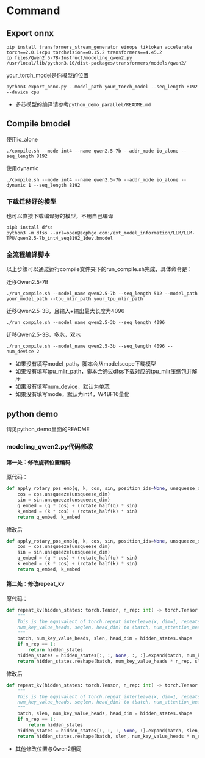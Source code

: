 # Command

## Export onnx

```shell
pip install transformers_stream_generator einops tiktoken accelerate torch==2.0.1+cpu torchvision==0.15.2 transformers==4.45.2
cp files/Qwen2.5-7B-Instruct/modeling_qwen2.py /usr/local/lib/python3.10/dist-packages/transformers/models/qwen2/
```
your_torch_model是你模型的位置
```shell
python3 export_onnx.py --model_path your_torch_model --seq_length 8192 --device cpu
```

* 多芯模型的编译请参考`python_demo_parallel/README.md`

## Compile bmodel
使用io_alone
```shell
./compile.sh --mode int4 --name qwen2.5-7b --addr_mode io_alone --seq_length 8192
```

使用dynamic
```shell
./compile.sh --mode int4 --name qwen2.5-7b --addr_mode io_alone --dynamic 1 --seq_length 8192
```

### 下载迁移好的模型
也可以直接下载编译好的模型，不用自己编译
```shell
pip3 install dfss
python3 -m dfss --url=open@sophgo.com:/ext_model_information/LLM/LLM-TPU/qwen2.5-7b_int4_seq8192_1dev.bmodel
```

### 全流程编译脚本
以上步骤可以通过运行compile文件夹下的run_compile.sh完成，具体命令是：

迁移Qwen2.5-7B
```shell
./run_compile.sh --model_name qwen2.5-7b --seq_length 512 --model_path your_model_path --tpu_mlir_path your_tpu_mlir_path
```

迁移Qwen2.5-3B，且输入+输出最大长度为4096
``` shell
./run_compile.sh --model_name qwen2.5-3b --seq_length 4096
```

迁移Qwen2.5-3B，多芯，双芯
``` shell
./run_compile.sh --model_name qwen2.5-3b --seq_length 4096 --num_device 2
```
* 如果没有填写model_path，脚本会从modelscope下载模型
* 如果没有填写tpu_mlir_path，脚本会通过dfss下载对应的tpu_mlir压缩包并解压
* 如果没有填写num_device，默认为单芯
* 如果没有填写mode，默认为int4，W4BF16量化


## python demo

请见python_demo里面的README

### modeling_qwen2.py代码修改

#### 第一处：修改旋转位置编码
原代码：
```python
def apply_rotary_pos_emb(q, k, cos, sin, position_ids=None, unsqueeze_dim=1):
    cos = cos.unsqueeze(unsqueeze_dim)
    sin = sin.unsqueeze(unsqueeze_dim)
    q_embed = (q * cos) + (rotate_half(q) * sin)
    k_embed = (k * cos) + (rotate_half(k) * sin)
    return q_embed, k_embed
```
修改后
```python
def apply_rotary_pos_emb(q, k, cos, sin, position_ids=None, unsqueeze_dim=2):
    cos = cos.unsqueeze(unsqueeze_dim)
    sin = sin.unsqueeze(unsqueeze_dim)
    q_embed = (q * cos) + (rotate_half(q) * sin)
    k_embed = (k * cos) + (rotate_half(k) * sin)
    return q_embed, k_embed
```

#### 第二处：修改repeat_kv

原代码：
```python
def repeat_kv(hidden_states: torch.Tensor, n_rep: int) -> torch.Tensor:
    """
    This is the equivalent of torch.repeat_interleave(x, dim=1, repeats=n_rep). The hidden states go from (batch,
    num_key_value_heads, seqlen, head_dim) to (batch, num_attention_heads, seqlen, head_dim)
    """
    batch, num_key_value_heads, slen, head_dim = hidden_states.shape
    if n_rep == 1:
        return hidden_states
    hidden_states = hidden_states[:, :, None, :, :].expand(batch, num_key_value_heads, n_rep, slen, head_dim)
    return hidden_states.reshape(batch, num_key_value_heads * n_rep, slen, head_dim)
```

修改后
```python
def repeat_kv(hidden_states: torch.Tensor, n_rep: int) -> torch.Tensor:
    """
    This is the equivalent of torch.repeat_interleave(x, dim=1, repeats=n_rep). The hidden states go from (batch,
    num_key_value_heads, seqlen, head_dim) to (batch, num_attention_heads, seqlen, head_dim)
    """
    batch, slen, num_key_value_heads, head_dim = hidden_states.shape
    if n_rep == 1:
        return hidden_states
    hidden_states = hidden_states[:, :, :, None, :].expand(batch, slen, num_key_value_heads, n_rep, head_dim)
    return hidden_states.reshape(batch, slen, num_key_value_heads * n_rep, head_dim)
```

* 其他修改位置与Qwen2相同
